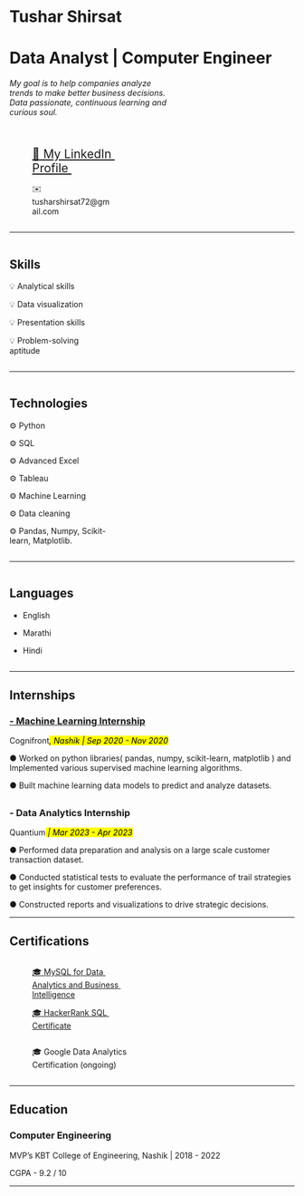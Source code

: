 
<html><head><meta http-equiv="Content-Type" content="text/html; charset=utf-8"/>
	
</div><h1 class="page-title">Tushar Shirsat</h1></header><div class="page-body"><h1 id="bd28f2c6-a289-4b59-bb9b-b8cfa49ba7b0" class="">Data Analyst | Computer Engineer</h1>
<div id="ecd5ffbc-9d8f-4b1a-9f36-0dd6c002dbeb" class="column-list"><div id="c58b61f2-24cd-443b-a31c-cf10abf5357d" style="width:56.25%" class="column">
<em>My goal is to help companies analyze trends to make better business decisions. Data passionate, continuous learning and curious soul.</em><p id="21cf9171-7eac-43f6-8394-f5a8ade49725" class="">
	
<!-- <blockquote id="1a76e9da-e25c-4f31-9d53-43102a6230be"class="">  </blockquote> --> 	
</p><p id="3fff95c0-f9c8-4468-ab98-3f39aa08e95a" class="">
</p></div><div id="dae3ea8b-90bb-43e2-86cc-47924a1a70df" style="width:43.75%" class="column">
	
<figure class="block-color-gray_background callout" style="white-space:pre-wrap;display:flex" id="1ed220d9-4034-4562-be7b-77eba7baef34"><div style="font-size:1.5em">
<div style="width:100%"></div><a href="https://www.linkedin.com/in/tusharhshirsat/"><span class="icon">💼</span> My LinkedIn Profile </a></div></figure>
	
<figure class="block-color-gray_background callout" style="white-space:pre-wrap;display:flex" id="911c73f8-7435-447a-b9a7-e0ccf24bf4c3"><div style="font-size:1.5em"></div>
<div style="width:100%"><span class="icon">✉️</span> tusharshirsat72@gmail.com</div></figure></div></div>
	
<hr id="60f0a6fe-9134-4725-8d7e-fe85b937f30c"/><div id="6b5404a5-c7a6-41dc-86de-7ed58100c031" class="column-list"><div id="e3e17c44-de40-45ac-a50f-b3660476e90f" style="width:33.33333333333333%" class="column"><h2 id="6a400add-4fa8-4b79-933d-7833f78491cf" class="">Skills</h2><p id="6f79f2a0-b536-4e4a-80b5-9964284e8b14" class="">💡 Analytical skills</p><p id="21cf5f14-47ac-4440-a379-bc1ba769d9c3" class="">💡 Data visualization</p><p id="f42b2b2c-ae28-47f7-bb7d-4ea5320a8e86" class="">💡 Presentation skills</p><p id="c6dbc141-2e85-44c8-a1fa-228c4acb3b56" class="">💡 Problem-solving aptitude</p></div>
	
<hr id="1e8492c4-ff4a-4af3-a3ac-74eab4a976d2"/>	
<div id="15d638da-462b-49bd-bae2-dc4c9837ea9b" style="width:37.5%" class="column"><h2 id="adf07c90-d9f0-4317-a572-ab66998dab50" class="">Technologies</h2><p id="556316e0-e0ef-4b33-9798-e8fde6a7741b" class="">⚙️ Python</p><p id="75edc87c-1d15-4fa3-b7cd-630335a71108" class="">⚙️ SQL</p><p id="7295a4b9-8f62-44f4-b2fa-6343b0084ff3" class="">⚙️ Advanced Excel</p><p id="7344a439-c611-4a2b-8456-b24ed38718b3" class="">⚙️ Tableau</p><p id="89844930-4439-4965-b3ef-c7169cf0cfae" class="">⚙️ Machine Learning</p><p id="9f8c214a-de9f-475a-937a-1b36894bf8a5" class="">⚙️ Data cleaning</p><p id="c279d57f-3f11-4e84-b913-d66a8fa4de73" class="">⚙️ Pandas, Numpy, Scikit-learn, Matplotlib.</p></div>

<hr id="1e8492c4-ff4a-4af3-a3ac-74eab4a976d2"/>	
<div id="c3b7f50c-86c5-465b-9d8e-b80471569013" style="width:29.16666666666668%" class="column"><h2 id="f6c419bd-d527-4bc9-8ac7-c24740950b7d" class="">Languages</h2><ul id="dd06f541-e13c-4738-89c0-fa311b597d71" class="bulleted-list"><li style="list-style-type:disc">English</li></ul><ul id="23c42fca-03fe-4bf5-841b-944ab592ad14" class="bulleted-list"><li style="list-style-type:disc">Marathi</li></ul><ul id="f571ca66-fe2d-4ba1-a0f9-6500db4f83fa" class="bulleted-list"><li style="list-style-type:disc">Hindi</li></ul>
	
<p id="f3b2dd8f-4b52-46a5-b797-a3c4ab7d55ed" class=""></p></div></div>
<hr id="1e8492c4-ff4a-4af3-a3ac-74eab4a976d2"/><h2 id="cc9add08-9b3f-4f9c-8e2a-b6bbae0acb7d" class=""><strong>Internships</strong></h2><h3 id="f3982773-2aa6-4731-8214-45137f71c2a1" class=""><u>- Machine Learning Internship</u></h3><p id="a2f5a3cb-ab4f-42ac-a94c-5d87652461c2" class="">Cognifront<mark class="highlight-gray"><em>, Nashik | Sep 2020 - Nov 2020</em></mark></p><p id="4a7bf4b7-5aa3-4acd-b8e4-9322d663fa39" class="">● Worked on python libraries( pandas, numpy, scikit-learn, matplotlib ) and Implemented various supervised machine learning algorithms. </p><p id="2e3770fd-8fdd-4254-bc46-1dddab7afc7c" class="">● Built machine learning data models to predict and analyze datasets.</p><p id="d82848d7-0462-4387-b534-29c7d858cbff" class=""></p>

<p id="2e3770fd-8fdd-4254-bc46-1dddab7afc7c" class="">	
<p id="2e3770fd-8fdd-4254-bc46-1dddab7afc7c" class="">
<h2 id="cc9add08-9b3f-4f9c-8e2a-b6bbae0acb7d" class="">	
<h3 id="0f2f8d40-96bc-4a20-8670-2ffd5a71e683" class="">- Data Analytics Internship</h3><p id="b7b8f64a-1fa1-4390-8de4-0ca466c6b08c" class="">Quantium<mark class="highlight-gray"><em> | Mar 2023 - Apr 2023</em></mark></p><p id="5fc7060c-ee89-4152-a9e6-dca4fce25f99" class="">
● Performed data preparation and analysis on a large scale customer transaction dataset.
<p id="2e3770fd-8fdd-4254-bc46-1dddab7afc7c" class="">	
● Conducted statistical tests to evaluate the performance of trail strategies to get insights for customer preferences.
<p id="2e3770fd-8fdd-4254-bc46-1dddab7afc7c" class="">	
● Constructed reports and visualizations to drive strategic decisions. <!-- </p><p id="f0a37aa9-54e3-495b-8ead-1c32a188f484" class=""> -->
	
<hr id="1e8492c4-ff4a-4af3-a3ac-74eab4a976d2"/>
</p><h2 id="e589554f-8f35-4148-bcce-24476e2fe59d" class=""><strong>Certifications</strong></h2><div id="4f4ab918-3af6-4336-ac91-96c14066b721" class="column-list"><div id="37fdb5db-54d9-4a6d-af59-c72da4277345" style="width:50%" class="column">
	
<figure class="block-color-gray_background callout" style="white-space:pre-wrap;display:flex" id="7d13afdf-51d5-46cf-8c3e-74abce50ad89">
<div style="font-size:1.5em"></div>
<div style="width:100%"><a href="https://www.udemy.com/certificate/UC-aba5fc01-bd83-4ae7-aaec-70294e3d42b1/"><span class="icon">🎓</span> MySQL for Data Analytics and Business Intelligence</a></div></figure>
	
<p id="a5bfa060-bfe3-44e1-bfd8-c90e67563753" class=""></p>	
	
<figure class="block-color-gray_background callout" style="white-space:pre-wrap;display:flex" id="742a9dd9-d7e1-41bb-abfe-0f06e7c2c8a5"><div style="font-size:1.5em"></div><div style="width:100%"><a href="https://www.hackerrank.com/certificates/99a04509c93d"><span class="icon">🎓</span> HackerRank SQL Certificate</a></div></figure>
	
<p id="a5bfa060-bfe3-44e1-bfd8-c90e67563753" class=""></p></div>	
<div id="34a8f66e-65f8-48de-807a-08c741dcc48f" style="width:50%" class="column">
	
<figure class="block-color-gray_background callout" style="white-space:pre-wrap;display:flex" id="907e68ea-3dd5-4600-b1a1-66154c818129">
<div style="font-size:1.5em"></div>
<div style="width:100%"><span class="icon">🎓</span> Google Data Analytics Certification (ongoing)</div></figure></div></div>

<hr id="1e8492c4-ff4a-4af3-a3ac-74eab4a976d2"/>
<h2 id="aaa57e4f-8452-4e61-815a-9e3cd77bf07a" class="">Education</h2><h3 id="830d55c1-1873-41a2-a326-2d91bb5c6f48" class="">Computer Engineering </h3><p id="822d4b16-4e46-4d3a-aa7d-e3e4df4b1752" class="">MVP’s KBT College of Engineering, Nashik | 2018 - 2022</p><p id="9cd6de07-76f0-4c69-8e66-458199764317" class="">CGPA - 9.2 / 10</p><p id="b75e33fc-4409-46a0-b9ea-6086a371af89" class="">
</p><hr id="952ffeaf-912d-4482-85e9-d268619bd559"/></div></article></body></html>
